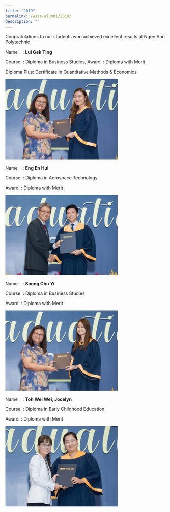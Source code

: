 ```yaml
---
title: "2019"
permalink: /wsss-alumni/2019/
description: ""
---
```

Congratulations to our students who achieved excellent results at Ngee Ann Polytechnic

Name    : **Lui Gek Ting**

Course  : Diploma in Business Studies, Award  : Diploma with Merit

Diploma Plus: Certificate in Quantitative Methods & Economics

<img style="width:70%;height:50%" src="/images/About%20us/WSSS%20Publications/WSSS%20Alumni/2019/Lui-Gek-Ting-768x549.png">

Name    : **Eng En Hui**

Course  : Diploma in Aerospace Technology

Award  : Diploma with Merit

<img style="width:70%;height:50%" src="/images/About%20us/WSSS%20Publications/WSSS%20Alumni/2019/Eng-En-Hui-768x549.png">

Name    : **Soong Chu Yi**

Course  : Diploma in Business Studies

Award  : Diploma with Merit

<img style="width:70%;height:50%" src="/images/About%20us/WSSS%20Publications/WSSS%20Alumni/2019/Soong-Chu-Yi-768x549.png">

Name    : **Toh Wei Wei, Jocelyn**

Course  : Diploma in Early Childhood Education

Award  : Diploma with Merit

<img style="width:70%;height:50%" src="/images/About%20us/WSSS%20Publications/WSSS%20Alumni/2019/Toh-Wei-Wei-Jocelyn-768x549.png">